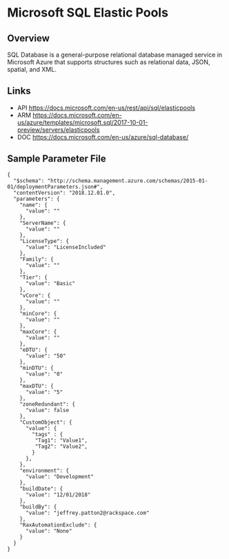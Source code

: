# Microsoft SQL Elastic Pools

## Overview
SQL Database is a general-purpose relational database managed service in Microsoft Azure that supports structures such as relational data, JSON, spatial, and XML.

## Links
- API https://docs.microsoft.com/en-us/rest/api/sql/elasticpools
- ARM https://docs.microsoft.com/en-us/azure/templates/microsoft.sql/2017-10-01-preview/servers/elasticpools
- DOC https://docs.microsoft.com/en-us/azure/sql-database/

## Sample Parameter File
```
{
  "$schema": "http://schema.management.azure.com/schemas/2015-01-01/deploymentParameters.json#",
  "contentVersion": "2018.12.01.0",
  "parameters": {
    "name": {
      "value": ""
    },
    "ServerName": {
      "value": ""
    },
    "LicenseType": {
      "value": "LicenseIncluded"
    },
    "Family": {
      "value": ""
    },
    "Tier": {
      "value": "Basic"
    },
    "vCore": {
      "value": ""
    },
    "minCore": {
      "value": ""
    },
    "maxCore": {
      "value": ""
    },
    "eDTU": {
      "value": "50"
    },
    "minDTU": {
      "value": "0"
    },
    "maxDTU": {
      "value": "5"
    },
    "zoneRedundant": {
      "value": false
    },
    "CustomObject": {
      "value": {
        "tags" : {
         "Tag1": "Value1",
         "Tag2": "Value2",
        }
      },
    },
    "environment": {
      "value": "Development"
    },
    "buildDate": {
      "value": "12/01/2018"
    },
    "buildBy": {
      "value": "jeffrey.patton2@rackspace.com"
    },
    "RaxAutomationExclude": {
      "value": "None"
    }
  }
}
```